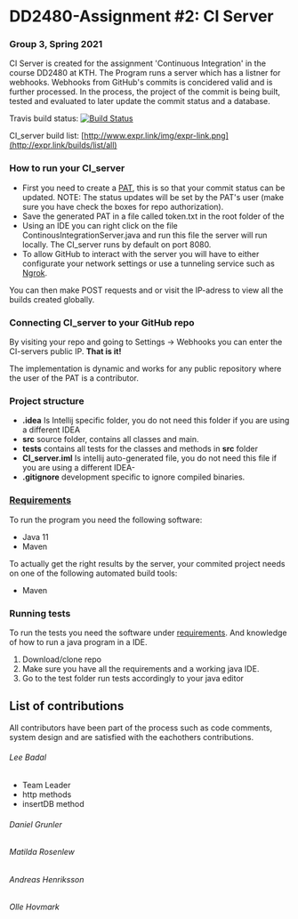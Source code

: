 # DD2480-Assignment #2: CI Server
### Group 3, Spring 2021

CI Server is created for the assignment 'Continuous Integration' in the course DD2480 at KTH. The Program runs a server which has a listner for webhooks. Webhooks from GitHub's commits is concidered valid and is further processed. In the process, the project of the commit is being built, tested and evaluated to later update the commit status and a database.

Travis build status:
[![Build Status](https://www.travis-ci.com/LeeBadal/CI_server.svg?token=7cmhVzehZexnVyrntj3T&branch=main)](https://www.travis-ci.com/LeeBadal/CI_server)

CI_server build list:
[http://www.expr.link/img/expr-link.png](http://expr.link/builds/list/all)

### How to run your CI_server
- First you need to create a [PAT](https://docs.github.com/en/github/authenticating-to-github/creating-a-personal-access-token), this is so that your commit status can be updated. NOTE: The status updates will be set by the PAT's user (make sure you have check the boxes for repo authorization).
- Save the generated PAT in a file called token.txt in the root folder of the 
- Using an IDE you can right click on the file ContinousIntegrationServer.java and run this file the server will run locally. The CI_server runs by default on port 8080.
- To allow GitHub to interact with the server you will have to either configurate your network settings or use a tunneling service such as [Ngrok](https://ngrok.com/).


You can then make POST requests and or visit the IP-adress to view all the builds created globally.

### Connecting CI_server to your GitHub repo
By visiting your repo and going to Settings -> Webhooks you can enter the CI-servers public IP.
**That is it!**

The implementation is dynamic and works for any public repository where the user of the PAT is a contributor.

### Project structure
 - **.idea**  Is Intellij specific folder, you do not need this folder if you are using a different IDEA
 - **src** source folder, contains all classes and main.
 - **tests** contains all tests for the classes and methods in **src** folder
 - **CI_server.iml** Is intellij auto-generated file, you do not need this file if you are using a different IDEA-
 - **.gitignore** development specific to ignore compiled binaries.
### [Requirements](#requirements)

To run the program you need the following software:

* Java 11
* Maven

To actually get the right results by the server, your commited project needs on one of the following automated build tools:
* Maven

### Running tests
To run the tests you need the software under [requirements](#requirements). And knowledge of how to run a java program in a IDE.

1. Download/clone repo
2. Make sure you have all the requirements and a working java IDE.
3. Go to the test folder run tests accordingly to your java editor

## List of contributions
All contributors have been part of the process such as code comments, system design and are satisfied with the eachothers contributions.

###### Lee Badal 
- Team Leader
- http methods
- insertDB method

###### Daniel Grunler


###### Matilda Rosenlew


###### Andreas Henriksson

 
###### Olle Hovmark

  
  
  
